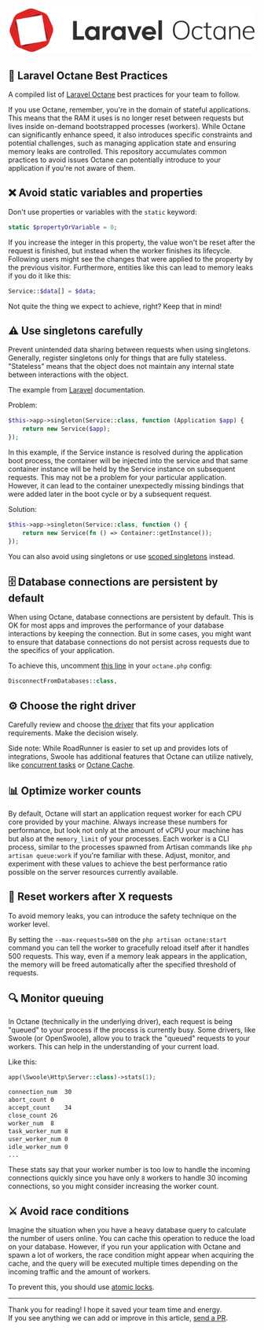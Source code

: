 <p align="left"><img src="https://raw.githubusercontent.com/laravel/octane/2.x/art/logo.svg" alt="Logo Laravel Octane"></p>

## 🚀 Laravel Octane Best Practices

A compiled list of [Laravel Octane](https://laravel.com/docs/11.x/octane) best practices for your team to follow.

If you use Octane, remember, you're in the domain of stateful applications.
This means that the RAM it uses is no longer reset between requests but lives inside on-demand bootstrapped processes (workers).
While Octane can significantly enhance speed, it also introduces specific constraints and potential challenges, such as managing application state and ensuring memory leaks are controlled.
This repository accumulates common practices to avoid issues Octane can potentially introduce to your application if you're not aware of them.

## ❌ Avoid static variables and properties
Don't use properties or variables with the `static` keyword:
```php
static $propertyOrVariable = 0;
```

If you increase the integer in this property, the value won't be reset after the request is finished, but instead when the worker finishes its lifecycle.
Following users might see the changes that were applied to the property by the previous visitor. Furthermore, entities like this can lead to memory leaks if you do it like this:
```php
Service::$data[] = $data;
```

Not quite the thing we expect to achieve, right? Keep that in mind!

## ⚠️ Use singletons carefully
Prevent unintended data sharing between requests when using singletons.
Generally, register singletons only for things that are fully stateless.
"Stateless" means that the object does not maintain any internal state between interactions with the object.

The example from [Laravel](https://laravel.com/docs/11.x/octane#configuration-repository-injection) documentation.

Problem:
```php
$this->app->singleton(Service::class, function (Application $app) {
    return new Service($app);
});
```

In this example, if the Service instance is resolved during the application boot process, the container will be injected into the service and that same container instance will be held by the Service instance on subsequent requests.
This may not be a problem for your particular application.
However, it can lead to the container unexpectedly missing bindings that were added later in the boot cycle or by a subsequent request.

Solution:
```php
$this->app->singleton(Service::class, function () {
    return new Service(fn () => Container::getInstance());
});
```

You can also avoid using singletons or use [scoped singletons](https://laravel.com/docs/11.x/container#binding-scoped) instead.

## 🗄️ Database connections are persistent by default
When using Octane, database connections are persistent by default. This is OK for most apps and improves the performance of your database interactions by keeping the connection.
But in some cases, you might want to ensure that database connections do not persist across requests due to the specifics of your application.

To achieve this, uncomment [this line](https://github.com/laravel/octane/blob/2.x/config/octane.php#L108) in your `octane.php` config:
```php
DisconnectFromDatabases::class,
```

## ⚙️ Choose the right driver
Carefully review and choose [the driver](https://laravel.com/docs/11.x/octane#server-prerequisites) that fits your application requirements. Make the decision wisely.

Side note: While RoadRunner is easier to set up and provides lots of integrations, Swoole has additional features that Octane can utilize natively, like [concurrent tasks](https://laravel.com/docs/11.x/octane#concurrent-tasks) or [Octane Cache](https://laravel.com/docs/11.x/octane#the-octane-cache).

## 📊 Optimize worker counts
By default, Octane will start an application request worker for each CPU core provided by your machine.
Always increase these numbers for performance, but look not only at the amount of vCPU your machine has but also at the `memory_limit` of your processes.
Each worker is a CLI process, similar to the processes spawned from Artisan commands like `php artisan queue:work` if you're familiar with these.
Adjust, monitor, and experiment with these values to achieve the best performance ratio possible on the server resources currently available.

## 🔄 Reset workers after X requests
To avoid memory leaks, you can introduce the safety technique on the worker level.

By setting the `--max-requests=500` on the `php artisan octane:start` command you can tell the worker to gracefully reload itself after it handles 500 requests.
This way, even if a memory leak appears in the application, the memory will be freed automatically after the specified threshold of requests.

## 🔍 Monitor queuing
In Octane (technically in the underlying driver), each request is being "queued" to your process if the process is currently busy.
Some drivers, like Swoole (or OpenSwoole), allow you to track the "queued" requests to your workers. This can help in the understanding of your current load.

Like this:
```php
app(\Swoole\Http\Server::class)->stats(1);
```

```
connection_num	30
abort_count	0
accept_count	34
close_count	26
worker_num	8
task_worker_num	8
user_worker_num	0
idle_worker_num	0
...
```

These stats say that your worker number is too low to handle the incoming connections quickly since you have only `8` workers to handle 30 incoming connections, so you might consider increasing the worker count.

## ⚔️ Avoid race conditions
Imagine the situation when you have a heavy database query to calculate the number of users online.
You can cache this operation to reduce the load on your database. However, if you run your application with Octane and spawn a lot of workers, the race condition might appear when acquiring the cache, and the query will be executed multiple times depending on the incoming traffic and the amount of workers.

To prevent this, you should use [atomic locks](https://laravel.com/docs/11.x/cache#atomic-locks).

---

Thank you for reading! I hope it saved your team time and energy.\
If you see anything we can add or improve in this article, [send a PR](https://github.com/michael-rubel/laravel-octane-best-practices/compare).
